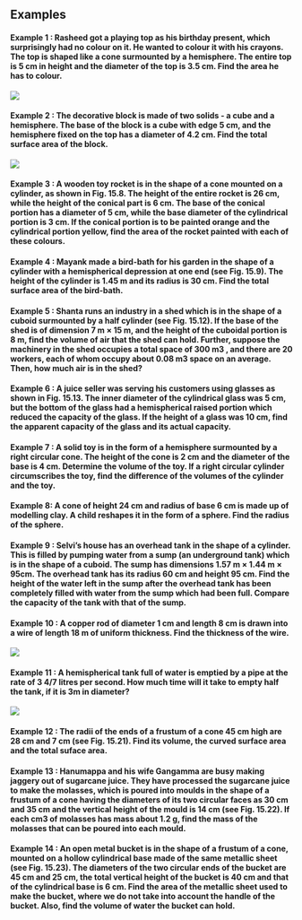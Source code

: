 ## Examples
#### Example 1 : Rasheed got a playing top as his birthday present, which surprisingly had no colour on it. He wanted to colour it with his crayons. The top is shaped like a cone surmounted by a hemisphere. The entire top is 5 cm in height and the diameter of the top is 3.5 cm. Find the area he has to colour.
[![](https://img.youtube.com/vi/FVjiuL3HJfs/0.jpg)](https://www.youtube.com/watch?v=FVjiuL3HJfs)

#### Example 2 : The decorative block is made of two solids - a cube and a hemisphere. The base of the block is a cube with edge 5 cm, and the hemisphere fixed on the top has a diameter of 4.2 cm. Find the total surface area of the block.
[![](https://img.youtube.com/vi/n-d976qCKck/0.jpg)](https://www.youtube.com/watch?v=n-d976qCKck)

#### Example 3 : A wooden toy rocket is in the shape of a cone mounted on a cylinder, as shown in Fig. 15.8. The height of the entire rocket is 26 cm, while the height of the conical part is 6 cm. The base of the conical portion has a diameter of 5 cm, while the base diameter of the cylindrical portion is 3 cm. If the conical portion is to be painted orange and the cylindrical portion yellow, find the area of the rocket painted with each of these colours.

#### Example 4 : Mayank made a bird-bath for his garden in the shape of a cylinder with a hemispherical depression at one end (see Fig. 15.9). The height of the cylinder is 1.45 m and its radius is 30 cm. Find the total surface area of the bird-bath.

#### Example 5 : Shanta runs an industry in a shed which is in the shape of a cuboid surmounted by a half cylinder (see Fig. 15.12). If the base of the shed is of dimension 7 m × 15 m, and the height of the cuboidal portion is 8 m, find the volume of air that the shed can hold. Further, suppose the machinery in the shed occupies a total space of 300 m3 , and there are 20 workers, each of whom occupy about 0.08 m3  space on an average. Then, how much air is in the shed?

#### Example 6 : A juice seller was serving his customers using glasses as shown in Fig. 15.13. The inner diameter of the cylindrical glass was 5 cm, but the bottom of the glass had a hemispherical raised portion which reduced the capacity of the glass. If the height of a glass was 10 cm, find the apparent capacity of the glass and its actual capacity.

#### Example 7 : A solid toy is in the form of a hemisphere surmounted by a right circular cone. The height of the cone is 2 cm and the diameter of the base is 4 cm. Determine the volume of the toy. If a right circular cylinder circumscribes the toy, find the difference of the volumes of the cylinder and the toy.

#### Example 8: A cone of height 24 cm and radius of base 6 cm is made up of modelling clay. A child reshapes it in the form of a sphere. Find the radius of the sphere.

#### Example 9 : Selvi’s house has an overhead tank in the shape of a cylinder. This is filled by pumping water from a sump (an underground tank) which is in the shape of a cuboid. The sump has dimensions 1.57 m × 1.44 m × 95cm. The overhead tank has its radius 60 cm and height 95 cm. Find the height of the water left in the sump after the overhead tank has been completely filled with water from the sump which had been full. Compare the capacity of the tank with that of the sump.   

#### Example 10 : A copper rod of diameter 1 cm and length 8 cm is drawn into a wire of length 18 m of uniform thickness. Find the thickness of the wire.  
[![](https://img.youtube.com/vi/JKiToQT5-hA/0.jpg)](https://www.youtube.com/watch?v=JKiToQT5-hA)

#### Example 11 : A hemispherical tank full of water is emptied by a pipe at the rate of 3 4/7 litres per second. How much time will it take to empty half the tank, if it is 3m in diameter?    
[![](https://img.youtube.com/vi/WPJmPwp-MPY/0.jpg)](https://www.youtube.com/watch?v=WPJmPwp-MPY)

#### Example 12 : The radii of the ends of a frustum of a cone 45 cm high are 28 cm and 7 cm (see Fig. 15.21). Find its volume, the curved surface area and the total suface area.

#### Example 13 : Hanumappa and his wife Gangamma are busy making jaggery out of sugarcane juice. They have processed the sugarcane juice to make the molasses, which is poured into moulds in the shape of a frustum of a cone having the diameters of its two circular faces as 30 cm and 35 cm and the vertical height of the mould is 14 cm (see Fig. 15.22). If each cm3  of molasses has mass about 1.2 g, find the mass of the molasses that can be poured into each mould.

#### Example 14 : An open metal bucket is in the shape of a frustum of a cone, mounted on a hollow cylindrical base made of the same metallic sheet (see Fig. 15.23). The diameters of the two circular ends of the bucket are 45 cm and 25 cm, the total vertical height of the bucket is 40 cm and that of the cylindrical base is 6 cm. Find the area of the metallic sheet used to make the bucket, where we do not take into account the handle of the bucket. Also, find the volume of water the bucket can hold.
